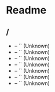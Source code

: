 # Readme

## /

- [](./element-block-body.md) – `` (Unknown)
- [](./form-pipeline-body.md) – `` (Unknown)
- [](./offering-body.md) – `` (Unknown)
- [](./operation-block-body.md) – `` (Unknown)
- [](./process-pipeline-body.md) – `` (Unknown)
- [](./table-body.md) – `` (Unknown)
- [](./yield-pipeline-body.md) – `` (Unknown)
